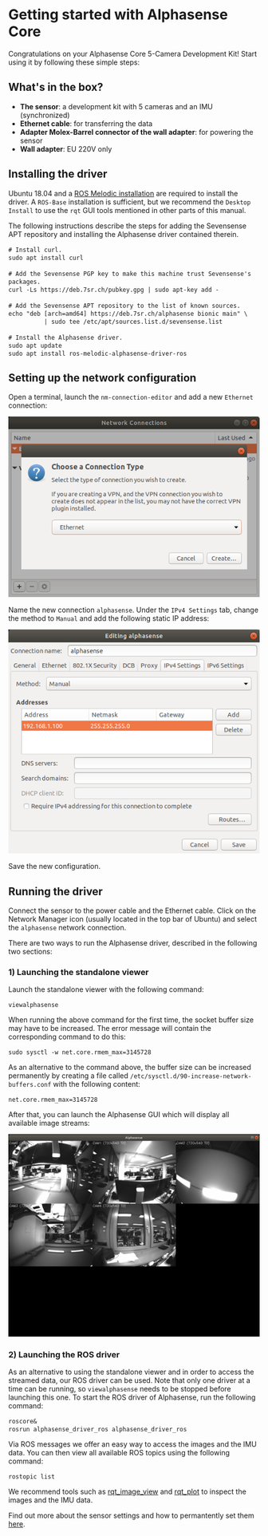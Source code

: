 # Getting started with Alphasense Core

Congratulations on your Alphasense Core 5-Camera Development Kit!  Start using
it by following these simple steps:

## What's in the box?

- **The sensor**: a development kit with 5 cameras and an IMU (synchronized)
- **Ethernet cable**: for transferring the data
- **Adapter Molex-Barrel connector of the wall adapter**: for powering the sensor
- **Wall adapter**: EU 220V only

## Installing the driver

Ubuntu 18.04 and a [ROS Melodic
installation](http://wiki.ros.org/melodic/Installation/Ubuntu) are required to
install the driver.  A `ROS-Base` installation is sufficient, but we recommend
the `Desktop Install` to use the `rqt` GUI tools mentioned in other parts of
this manual.

The following instructions describe the steps for adding the Sevensense APT
repository and installing the Alphasense driver contained therein.

```
# Install curl.
sudo apt install curl

# Add the Sevensense PGP key to make this machine trust Sevensense's packages.
curl -Ls https://deb.7sr.ch/pubkey.gpg | sudo apt-key add -

# Add the Sevensense APT repository to the list of known sources.
echo "deb [arch=amd64] https://deb.7sr.ch/alphasense bionic main" \
          | sudo tee /etc/apt/sources.list.d/sevensense.list

# Install the Alphasense driver.
sudo apt update
sudo apt install ros-melodic-alphasense-driver-ros
```

## Setting up the network configuration

Open a terminal, launch the `nm-connection-editor` and add a new `Ethernet` connection:

![nm_connection_editor](/images/nm_connection_editor.png)

Name the new connection `alphasense`. Under the `IPv4 Settings` tab, change the
method to `Manual` and add the following static IP address:

![ip_settings](/images/alphasense_ip_setting.png)

Save the new configuration.

## Running the driver

Connect the sensor to the power cable and the Ethernet cable.  Click on the
Network Manager icon (usually located in the top bar of Ubuntu) and select the
`alphasense` network connection.

There are two ways to run the Alphasense driver, described in the following two
sections:

### 1) Launching the standalone viewer

Launch the standalone viewer with the following command:

```
viewalphasense
```

When running the above command for the first time, the socket buffer size may
have to be increased.  The error message will contain the corresponding command
to do this:

```
sudo sysctl -w net.core.rmem_max=3145728
```


As an alternative to the command above, the buffer size can be increased
permanently by creating a file called
`/etc/sysctl.d/90-increase-network-buffers.conf` with the following content:

```
net.core.rmem_max=3145728
```

After that, you can launch the Alphasense GUI which will display all available
image streams:

![viewalphasense](/images/viewer.png)

### 2) Launching the ROS driver

As an alternative to using the standalone viewer and in order to access the
streamed data, our ROS driver can be used.  Note that only one driver at a time
can be running, so `viewalphasense` needs to be stopped before launching this
one.  To start the ROS driver of Alphasense, run the following command:

```
roscore&
rosrun alphasense_driver_ros alphasense_driver_ros
```

Via ROS messages we offer an easy way to access the images and the IMU data.
You can then view all available ROS topics using the following command:

```
rostopic list
```

We recommend tools such as [rqt_image_view](http://wiki.ros.org/rqt_image_view)
and [rqt_plot](http://wiki.ros.org/rqt_plot) to inspect the images and the IMU
data.

Find out more about the sensor settings and how to permantently set them
[here](pages/sensor_settings.md).
